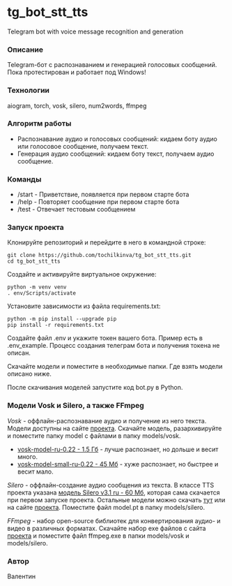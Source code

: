 # tg_bot_stt_tts
Telegram bot with voice message recognition and generation

### Описание
Telegram-бот с распознаванием и генерацией голосовых сообщений. Пока протестирован и работает под Windows!

### Технологии
aiogram, torch, vosk, silero, num2words, ffmpeg

### Алгоритм работы
- Распознавание аудио и голосовых сообщений: кидаем боту аудио или голосовое сообщение, получаем текст.
- Генерация аудио сообщений: кидаем боту текст, получаем аудио сообщение.

### Команды
- /start - Приветствие, появляется при первом старте бота
- /help - Повторяет сообщение при первом старте бота
- /test - Отвечает тестовым сообщением

### Запуск проекта

Клонируйте репозиторий и перейдите в него в командной строке:

```
git clone https://github.com/tochilkinva/tg_bot_stt_tts.git
cd tg_bot_stt_tts
```

Cоздайте и активируйте виртуальное окружение:

```
python -m venv venv
. env/Scripts/activate
```

Установите зависимости из файла requirements.txt:

```
python -m pip install --upgrade pip
pip install -r requirements.txt
```

Создайте файл .env и укажите токен вашего бота. Пример есть в .env_example. Процесс создания телеграм бота и получения токена не описан.

Скачайте модели и поместите в необходимые папки. Где взять модели описано ниже.

После скачивания моделей запустите код bot.py в Python.

### Модели Vosk и Silero, а также FFmpeg

*Vosk* - оффлайн-распознавание аудио и получение из него текста. Модели доступны на сайте [проекта](https://alphacephei.com/vosk/models "Vosk - оффлайн-распознавание аудио"). Скачайте модель, разархивируйте и поместите папку model с файлами в папку models/vosk.
- [vosk-model-ru-0.22       - 1.5 Гб](https://alphacephei.com/vosk/models/vosk-model-ru-0.22.zip "Модель vosk-model-ru-0.22 - 1.5 Гб") - лучше распознает, но дольше и весит много.
- [vosk-model-small-ru-0.22 - 45 Мб](https://alphacephei.com/vosk/models/vosk-model-small-ru-0.22.zip "Модель vosk-model-small-ru-0.22 - 45 Мб") - хуже распознает, но быстрее и весит мало.

*Silero* - оффлайн-создание аудио сообщения из текста.
В классе TTS проекта указана [модель Silero v3.1 ru - 60 Мб](https://models.silero.ai/models/tts/ru/v3_1_ru.pt "Модель Silero v3.1 ru - 60 Мб"), которая сама скачается при первом запуске проекта. Остальные модели можно скачать [тут](https://github.com/snakers4/silero-models/blob/master/models.yml "Silero - оффлайн-создание аудио из текста") или на сайте [проекта](https://github.com/snakers4/silero-models "Silero - оффлайн-создание аудио из текста"). Поместите файл model.pt в папку models/silero.

*FFmpeg* - набор open-source библиотек для конвертирования аудио- и видео в различных форматах.
Скачайте набор exe файлов с сайта [проекта](https://ffmpeg.org/download.html "FFmpeg - набор open-source библиотек для конвертирования аудио- и видео в различных форматах.") и поместите файл ffmpeg.exe в папки models/vosk и models/silero.


### Автор
Валентин

